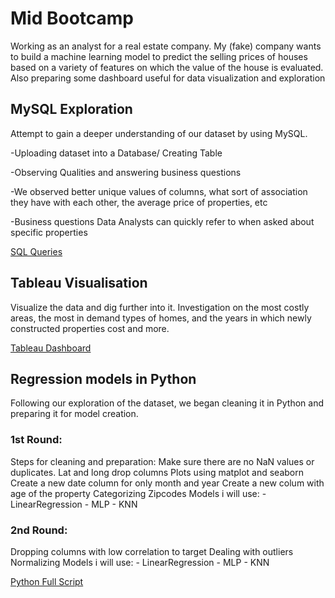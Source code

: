 # Mid Bootcamp
 Working as an analyst for a real estate company. My (fake) company wants to build a machine learning model to predict the selling prices of houses based on a variety of features on which the value of the house is evaluated. Also preparing some dashboard useful for data visualization and exploration

## MySQL Exploration
Attempt to gain a deeper understanding of our dataset by using MySQL. 

-Uploading dataset into a Database/ Creating Table

-Observing Qualities and answering business questions

-We observed better unique values of columns, what sort of association they have with each other, the average price of properties, etc

-Business questions Data Analysts can quickly refer to when asked about specific properties

[SQL Queries](https://github.com/mbastcast/mid_bootcamp_project/blob/main/SQL%20QUESTIONS.sql "SQL QUERIES")


## Tableau Visualisation 
Visualize the data and dig further into it. Investigation on the most costly areas, the most in demand types of homes, and the years in which newly constructed properties cost and more.

[Tableau Dashboard](https://public.tableau.com/views/MIDBOOTCAMPPROJECTstory_16491455911420/Historia1?:language=es-ES&publish=yes&:display_count=n&:origin=viz_share_link "Tableau Dashboard")

## Regression models in Python
Following our exploration of the dataset, we began cleaning it in Python and preparing it for model creation.
### 1st Round:
Steps for cleaning and preparation:
Make sure there are no NaN values or duplicates.
Lat and long drop columns
Plots using matplot and seaborn
Create a new date column for only month and year
Create a new colum with age of the property
Categorizing Zipcodes
Models i will use:
          - LinearRegression
          - MLP 
          - KNN
### 2nd Round:
Dropping columns with low correlation to target
Dealing with outliers
Normalizing 
Models i will use:
          - LinearRegression
          - MLP 
          - KNN

[Python Full Script](https://github.com/mbastcast/mid_bootcamp_project/blob/main/FINAL%20PROJECT%20PYTHON.ipynb "Python Full Script")


